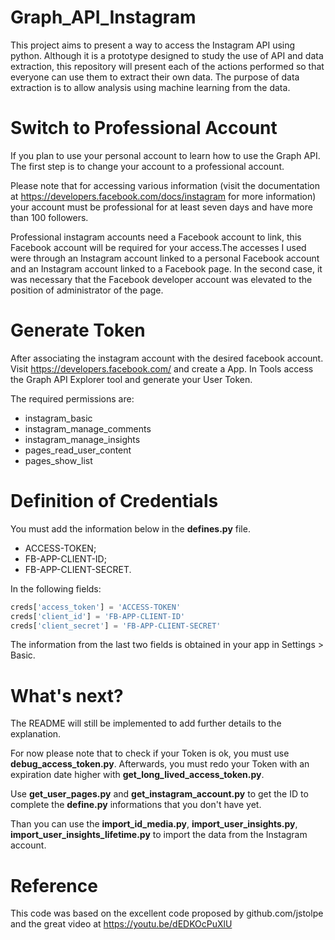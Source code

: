 # Graph_API_Instagram

This project aims to present a way to access the Instagram API using python. Although it is a prototype designed to study the use of API and data extraction, this repository will present each of the actions performed so that everyone can use them to extract their own data. The purpose of data extraction is to allow analysis using machine learning from the data.

# Switch to Professional Account

If you plan to use your personal account to learn how to use the Graph API. The first step is to change your account to a professional account.

Please note that for accessing various information (visit the documentation at https://developers.facebook.com/docs/instagram for more information) your account must be professional for at least seven days and have more than 100 followers.

Professional instagram accounts need a Facebook account to link, this Facebook account will be required for your access.The accesses I used were through an Instagram account linked to a personal Facebook account and an Instagram account linked to a Facebook page. In the second case, it was necessary that the Facebook developer account was elevated to the position of administrator of the page.

# Generate Token

After associating the instagram account with the desired facebook account. Visit https://developers.facebook.com/ and create a App. In Tools access the Graph API Explorer tool and generate your User Token.

The required permissions are:
- instagram_basic
- instagram_manage_comments
- instagram_manage_insights
- pages_read_user_content
- pages_show_list

# Definition of Credentials

You must add the information below in the **defines.py** file.
- ACCESS-TOKEN;
- FB-APP-CLIENT-ID;
- FB-APP-CLIENT-SECRET.

In the following fields:

```python
creds['access_token'] = 'ACCESS-TOKEN'
creds['client_id'] = 'FB-APP-CLIENT-ID'
creds['client_secret'] = 'FB-APP-CLIENT-SECRET'
```

The information from the last two fields is obtained in your app in Settings > Basic.

# What's next?

The README will still be implemented to add further details to the explanation.

For now please note that to check if your Token is ok, you must use **debug_access_token.py**. Afterwards, you must redo your Token with an expiration date higher with **get_long_lived_access_token.py**.

Use **get_user_pages.py** and **get_instagram_account.py** to get the ID to complete the **define.py** informations that you don't have yet.

Than you can use the **import_id_media.py**, **import_user_insights.py**, **import_user_insights_lifetime.py** to import the data from the Instagram account.

# Reference

This code was based on the excellent code proposed by github.com/jstolpe and the great video at https://youtu.be/dEDKOcPuXlU
